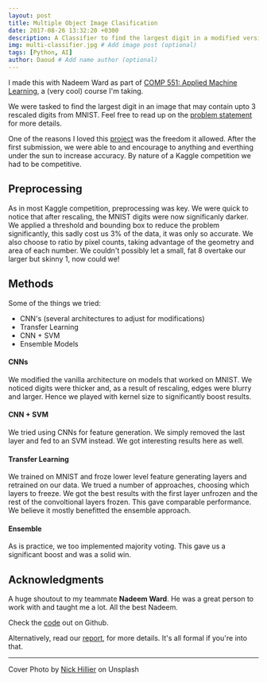 ```yaml
---
layout: post
title: Multiple Object Image Clasification
date: 2017-08-26 13:32:20 +0300
description: A Classifier to find the largest digit in a modified version of MNIST that contains multiple digits.
img: multi-classifier.jpg # Add image post (optional)
tags: [Python, AI]
author: Daoud # Add name author (optional)
---
```


I made this with Nadeem Ward as part of [COMP 551: Applied Machine Learning][551-home], a (very cool) course I'm taking.

We were tasked to find the largest digit in an image that may contain upto 3 rescaled digits from MNIST. Feel free to read up on the [problem statement][ass4-problem] for more details.

One of the reasons I loved this [project][multi-gh] was the freedom it allowed. After the first submission, we were able to and encourage to anything and everthing under the sun to increase accuracy. By nature of a Kaggle competition we had to be competitive.

## Preprocessing

As in most Kaggle competition, preprocessing was key. We were quick to notice that after rescaling, the MNIST digits were now significanly darker. We applied a threshold and bounding box to reduce the problem significantly, this sadly cost us 3% of the data, it was only so accurate. We also choose to ratio by pixel counts, taking advantage of the geometry and area of each number. We couldn't possibly let a small, fat 8 overtake our larger but skinny 1, now could we!

## Methods

Some of the things we tried:

- CNN's (several architectures to adjust for modifications)
- Transfer Learning
- CNN + SVM
- Ensemble Models

#### CNNs
We modified the vanilla architecture on models that worked on MNIST. We noticed digits were thicker and, as a result of rescaling, edges were blurry and larger. Hence we played with kernel size to significantly boost results.

#### CNN + SVM
We tried using CNNs for feature generation. We simply removed the last layer and fed to an SVM instead. We got interesting results here as well.

#### Transfer Learning
We trained on MNIST and froze lower level feature generating layers and retrained on our data. We trued a number of approaches, choosing which layers to freeze. We got the best results with the first layer unfrozen and the rest of the convoltional layers frozen. This gave comparable performance. We believe it mostly benefitted the ensemble approach.

#### Ensemble 

As is practice, we too implemented majority voting. This gave us a significant boost and was a solid win.

## Acknowledgments

A huge shoutout to my teammate **Nadeem Ward**. He was a great person to work with and taught me a lot. All the best Nadeem.





Check the [code][multi-gh] out on Github.

Alternatively, read our [report][report-pdf], for more details. It's all formal if you're into that.

[report-pdf]: https://drive.google.com/file/d/1TnLDsUWK4jxWH44Kvv7pd39TBNhc_D6f/view?usp=sharing
[multi-gh]: https://github.com/DaoudPiracha/Multiple-Object-Classification
[551-home]: http://sarathchandar.in/teaching/2018/winter/comp551-001/
[ass4-problem]: http://cs.mcgill.ca/~rlowe1/comp551/Comp_551_Project_4.pdf

___
Cover Photo by [Nick Hillier](https://unsplash.com/@nhillier) on Unsplash
